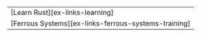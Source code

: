 ||
|--------|
| [Learn Rust][ex-links-learning] |
| [Ferrous Systems][ex-links-ferrous-systems-training] |
